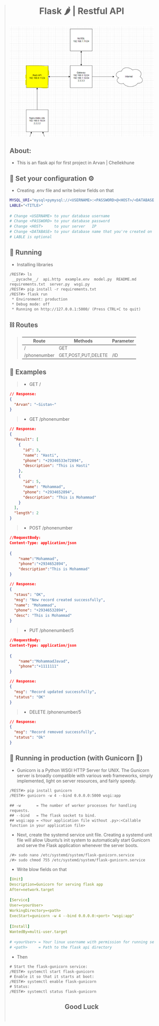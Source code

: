 <blockquote>
<center>

# Flask 🌶 | Restful API

![](./1.png)

</center>

## About:

- This is an flask api for first project in Arvan | Chellekhune

## 🔧 Set your configuration ⚙

- Creating .env file and write below fields on that

```sh
MYSQL_URI="mysql+pymysql://<USERNAME>:<PASSWORD>@<HOST>/<DATABASE>"
LABLE="<TITLE>"

# Change <USERNAME> to your database username
# Change <PASSWORD> to your database password
# Change <HOST>     to your server   IP
# Change <DATABASE> to your database name that you're created on MySql
# LABLE is optional
```

## 🚀 Running

- Installing libraries

```shell
/REST#> ls
 __pycache__/  api.http  example.env  model.py  README.md  requirements.txt  server.py  wsgi.py
/REST#> pip install -r requirements.txt
/REST#> flask run
 * Environment: production
 * Debug mode: off
 * Running on http://127.0.0.1:5000/ (Press CTRL+C to quit)

```

## ⛓ Routes

>| Route        | Methods             | Parameter |
>| ------------ | ------------------- | --------- |
>| /            | GET                 |           |
>| /phonenumber | GET,POST,PUT,DELETE | /ID       |

## 🧪 Examples

> - GET /

```json
// Response:
{
  "Arvan": "~Sistan~"
}
```

> - GET /phonenumber

```json
// Response:
{
  "Result": [
    {
      "id": 3,
      "name": "Hasti",
      "phone": "+29346533e72894",
      "description": "This is Hasti"
    },
    {
      "id": 5,
      "name": "Mohammad",
      "phone": "+2934652894",
      "description": "This is Mohammad"
    }
  ],
  "length": 2
}
```

> - POST /phonenumber

```json
//RequestBody:
Content-Type: application/json

{
    "name":"Mohammad",
    "phone":"+2934652894",
    "description":"This is Mohammad"
}
```

```json
// Response:
{
  "staus": "OK",
  "msg": "New record created successfully",
  "name": "Mohammad",
  "phone": "+29346532894",
  "desc": "This is Mohammad"
}
```

> - PUT /phonenumber/5

```json
//RequestBody:
Content-Type: application/json

{
    "name":"MohammadJavad",
    "phone":"+1111111"
}
```

```json
// Response:
{
  "msg": "Record updated successfully",
  "status": "OK"
}
```

> - DELETE /phonenumber/5

```json
// Response:
{
  "msg": "Record removed successfully",
  "status": "Ok"
}
```

## 🚀 Running in production (with Gunicorn 🦄)

- Gunicorn is a Python WSGI HTTP Server for UNIX. The Gunicorn server is broadly compatible with various web frameworks, simply implemented, light on server resources, and fairly speedy.

```shell
/REST#> pip install gunicorn
/REST#> gunicorn -w 4 --bind 0.0.0.0:5000 wsgi:app

## -w       = The number of worker processes for handling requests.
## --bind   = The flask socket to bind.
## wsgi:app = <Your application file without .py>:<Callable function in your application file>

```

- Next, create the systemd service unit file. Creating a systemd unit file will allow Ubuntu’s init system to automatically start Gunicorn and serve the Flask application whenever the server boots.

```shell
/#> sudo nano /etc/systemd/system/flask-gunicorn.service
/#> sudo chmod 755 /etc/systemd/system/flask-gunicorn.service
```

- Write blow fields on that

```yaml
[Unit]
Description=Gunicorn for serving flask app
After=network.target

[Service]
User=<yourUser>
WorkingDirectory=<path>
ExecStart=gunicorn -w 4 --bind 0.0.0.0:<port> "wsgi:app"

[Install]
WantedBy=multi-user.target

# <yourUser> = Your linux username with permission for running service
# <path>     = Path to the flask api directory
```

- Then

```shell
# Start the flask-gunicorn service:
/REST#> systemctl start flask-gunicorn
# Enable it so that it starts at boot:
/REST#> systemctl enable flask-gunicorn
# Status:
/REST#> systemctl status flask-gunicorn
```
<center>

## Good Luck 
</center>

<br>
</blockquote>
<br>
